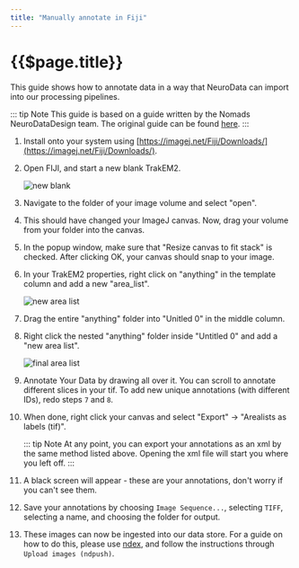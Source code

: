 ```yaml
---
title: "Manually annotate in Fiji"
---
```


# {{$page.title}}

This guide shows how to annotate data in a way that NeuroData can import into our processing pipelines.

::: tip Note
This guide is based on a guide written by the Nomads NeuroDataDesign team.  The original guide can be found <a href="https://neurodata-annotator.readthedocs.io/en/latest/" target="_blank">here</a>.
:::

1. Install onto your system using [https://imagej.net/Fiji/Downloads/](https://imagej.net/Fiji/Downloads/).

2. Open FIJI, and start a new blank TrakEM2.

    ![new blank](/guides/new_blank.png "new blank")

3. Navigate to the folder of your image volume and select "open".

4. This should have changed your ImageJ canvas. Now, drag your volume from your folder into the canvas.

5. In the popup window, make sure that "Resize canvas to fit stack" is checked. After clicking OK, your canvas should snap to your image.

6. In your TrakEM2 properties, right click on "anything" in the template column and add a new "area_list".

    ![new area list](/guides/new_area_list.png "new area list")

7. Drag the entire "anything" folder into "Unitled 0" in the middle column.

8. Right click the nested "anything" folder inside "Untitled 0" and add a "new area list".

    ![final area list](/guides/final_area_list.png "final area list")

9. Annotate Your Data by drawing all over it. You can scroll to annotate different slices in your tif.  To add new unique annotations (with different IDs), redo steps `7` and `8`.

10. When done, right click your canvas and select "Export" -> "Arealists as labels (tif)".

    ::: tip Note
    At any point, you can export your annotations as an xml by the same method listed above. Opening the xml file will start you where you left off.
    :::

11. A black screen will appear - these are your annotations, don't worry if you can't see them.

12. Save your annotations by choosing `Image Sequence...`, selecting `TIFF`, selecting a name, and choosing the folder for output.

13. These images can now be ingested into our data store.  For a guide on how to do this, please use <a href="https://github.com/neurodata/ndex" target="_blank">ndex</a>, and follow the instructions through `Upload images (ndpush)`.
